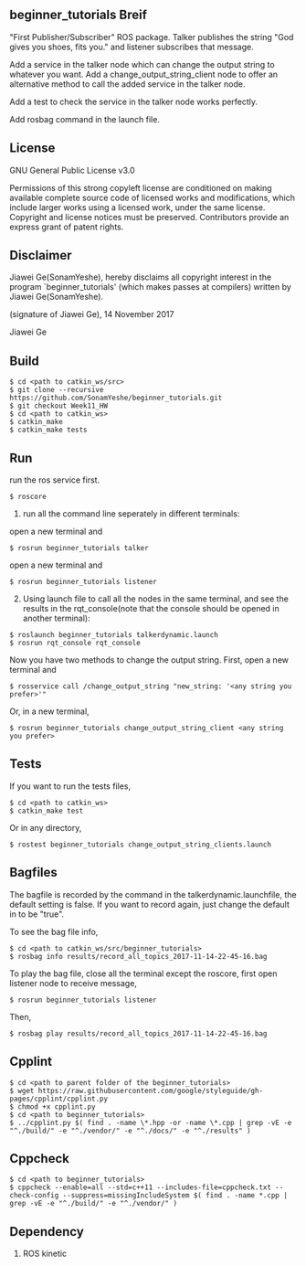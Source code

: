 ## beginner_tutorials Breif
"First Publisher/Subscriber" ROS package. Talker publishes the string "God gives you shoes, fits you." and listener subscribes that message. 

Add a service in the talker node which can change the output string to whatever you want. Add a change_output_string_client node to offer an alternative method to call the added service in the talker node.

Add a test to check the service in the talker node works perfectly.

Add rosbag command in the launch file.

## License
GNU General Public License v3.0

Permissions of this strong copyleft license are conditioned on making available complete source code of licensed works and modifications, which include larger works using a licensed work, under the same license. Copyright and license notices must be preserved. Contributors provide an express grant of patent rights.

## Disclaimer 
Jiawei Ge(SonamYeshe), hereby disclaims all copyright interest in the program `beginner_tutorials' (which makes passes at compilers) written by Jiawei Ge(SonamYeshe).

 (signature of Jiawei Ge), 14 November 2017

 Jiawei Ge

## Build
```
$ cd <path to catkin_ws/src>
$ git clone --recursive https://github.com/SonamYeshe/beginner_tutorials.git
$ git checkout Week11_HW
$ cd <path to catkin_ws>
$ catkin_make
$ catkin_make tests
```

## Run
run the ros service first.
```
$ roscore
```

1. run all the command line seperately in different terminals:

open a new terminal and 
```
$ rosrun beginner_tutorials talker 
```
open a new terminal and 
```
$ rosrun beginner_tutorials listener
```

2. Using launch file to call all the nodes in the same terminal, and see the results in the rqt_console(note that the console should be opened in another terminal):

```
$ roslaunch beginner_tutorials talkerdynamic.launch
$ rosrun rqt_console rqt_console
```

Now you have two methods to change the output string. First, open a new terminal and
```
$ rosservice call /change_output_string "new_string: '<any string you prefer>'"
```
Or, in a new terminal,
```
$ rosrun beginner_tutorials change_output_string_client <any string you prefer>
```

## Tests
If you want to run the tests files,
```
$ cd <path to catkin_ws>
$ catkin_make test
```
Or in any directory,
```
$ rostest beginner_tutorials change_output_string_clients.launch
```

## Bagfiles
The bagfile is recorded by the command in the talkerdynamic.launchfile, the default setting is false. If you want to record again, just change the default in <arg name="record_all" default="false" /> to be "true".

To see the bag file info,
```
$ cd <path to catkin_ws/src/beginner_tutorials>
$ rosbag info results/record_all_topics_2017-11-14-22-45-16.bag
```

To play the bag file, close all the terminal except the roscore, first open listener node to receive message,
```
$ rosrun beginner_tutorials listener
```
Then,
```
$ rosbag play results/record_all_topics_2017-11-14-22-45-16.bag
```

## Cpplint
```
$ cd <path to parent folder of the beginner_tutorials>
$ wget https://raw.githubusercontent.com/google/styleguide/gh-pages/cpplint/cpplint.py
$ chmod +x cpplint.py
$ cd <path to beginner_tutorials>
$ ../cpplint.py $( find . -name \*.hpp -or -name \*.cpp | grep -vE -e "^./build/" -e "^./vendor/" -e "^./docs/" -e "^./results" )
```

## Cppcheck
```
$ cd <path to beginner_tutorials>
$ cppcheck --enable=all --std=c++11 --includes-file=cppcheck.txt --check-config --suppress=missingIncludeSystem $( find . -name *.cpp | grep -vE -e "^./build/" -e "^./vendor/" )
```


## Dependency

1. ROS kinetic

